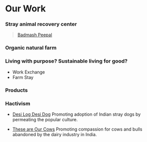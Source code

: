 <!--

Title: Our initiatives to help animals and other people who help animals.

-->

Our Work
=========

### Stray animal recovery center
<!-- Badmash Animals : animals living with us temporairliy or permananely-->
<!-- [Stray Animal Recovery Center](/?p=recovery)-->
<div class="fb-page" data-href="https://www.facebook.com/badmashpeepal" data-tabs="timeline" data-width="500" data-small-header="true" data-adapt-container-width="true" data-hide-cover="false" data-show-facepile="true"><div class="fb-xfbml-parse-ignore"><blockquote cite="https://www.facebook.com/badmashpeepal"><a href="https://www.facebook.com/badmashpeepal">Badmash Peepal</a></blockquote></div></div>

### Organic natural farm
<!-- badmash peepal farm -->

### Living with purpose? Sustainable living for good? 
<!-- humans @ badmash peepal farm -->
* Work Exchange
* Farm Stay

### Products

### Hactivism
* [Desi Log Desi Dog]( /?p=desilogdesidog )
Promoting adoption of Indian stray dogs by permeating the popular culture.

* [These are Our Cows]( ?p=ourcows)
Promoting compassion for cows and bulls abandoned by the dairy industry in India.

<!--

### Innovation

### Treat on Street
Helping stray animals on the streer

### Cow products

### ad agency

### network for good

### 52 habits book

### Activists for Animals

### jounralism and web support for other non profits

-------------------------

-->
